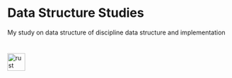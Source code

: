 # Data Structure Studies

My study on data structure of discipline data structure and implementation <br>
#

<div align="left">
  <img src="https://cdn.jsdelivr.net/gh/devicons/devicon/icons/rust/rust-original.svg" height="40" alt="rust logo"  />
</div>

